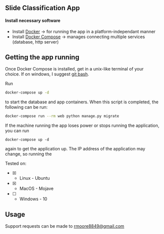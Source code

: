 ## Slide Classification App


#### Install necessary software

 - Install [Docker](https://docs.docker.com/v17.12/install) -> for running the app in a platform-independant manner
 - Install [Docker Compose](https://docs.docker.com/compose/install) -> manages connecting multiple services (database, http server)

## Getting the app running

Once Docker Compose is installed, get in a unix-like terminal of your choice. If on windows, I suggest [git bash](http://gitbash.org').

Run
```bash
docker-compose up -d
```
to start the database and app containers. When this script is completed, the following can be run:

```bash
docker-compose run --rm web python manage.py migrate
```

If the machine running the app loses power or stops running the application, you can run
```
docker-compose up -d
```
again to get the application up. The IP address of the application may change, so running the


Tested on:
 - [x] - Linux - Ubuntu
 - [x] - MacOS - Mojave
 - [ ] - Windows - 10


## Usage

Support requests can be made to rmoore8849@gmail.com
